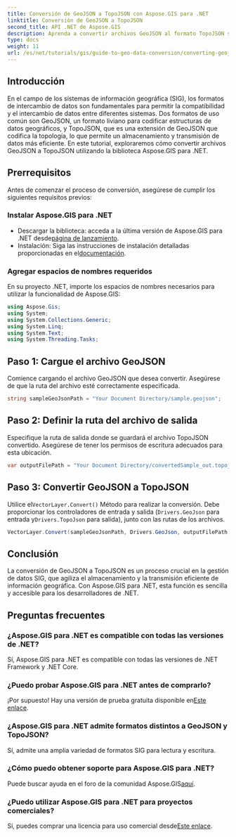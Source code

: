 ```yaml
---
title: Conversión de GeoJSON a TopoJSON con Aspose.GIS para .NET
linktitle: Conversión de GeoJSON a TopoJSON
second_title: API .NET de Aspose.GIS
description: Aprenda a convertir archivos GeoJSON al formato TopoJSON sin problemas utilizando la potente biblioteca Aspose.GIS para .NET. Este tutorial paso a paso cubre todo, desde la instalación hasta la ejecución.
type: docs
weight: 11
url: /es/net/tutorials/gis/guide-to-geo-data-conversion/converting-geojson-to-topojson/
---
```

## Introducción

En el campo de los sistemas de información geográfica (SIG), los formatos de intercambio de datos son fundamentales para permitir la compatibilidad y el intercambio de datos entre diferentes sistemas. Dos formatos de uso común son GeoJSON, un formato liviano para codificar estructuras de datos geográficos, y TopoJSON, que es una extensión de GeoJSON que codifica la topología, lo que permite un almacenamiento y transmisión de datos más eficiente. En este tutorial, exploraremos cómo convertir archivos GeoJSON a TopoJSON utilizando la biblioteca Aspose.GIS para .NET.

## Prerrequisitos

Antes de comenzar el proceso de conversión, asegúrese de cumplir los siguientes requisitos previos:

### Instalar Aspose.GIS para .NET

-  Descargar la biblioteca: acceda a la última versión de Aspose.GIS para .NET desde[página de lanzamiento](https://releases.aspose.com/gis/net/).
-  Instalación: Siga las instrucciones de instalación detalladas proporcionadas en el[documentación](https://reference.aspose.com/gis/net/).

### Agregar espacios de nombres requeridos

En su proyecto .NET, importe los espacios de nombres necesarios para utilizar la funcionalidad de Aspose.GIS:

```csharp
using Aspose.Gis;
using System;
using System.Collections.Generic;
using System.Linq;
using System.Text;
using System.Threading.Tasks;
```

## Paso 1: Cargue el archivo GeoJSON

Comience cargando el archivo GeoJSON que desea convertir. Asegúrese de que la ruta del archivo esté correctamente especificada.

```csharp
string sampleGeoJsonPath = "Your Document Directory/sample.geojson";
```

## Paso 2: Definir la ruta del archivo de salida

Especifique la ruta de salida donde se guardará el archivo TopoJSON convertido. Asegúrese de tener los permisos de escritura adecuados para esta ubicación.

```csharp
var outputFilePath = "Your Document Directory/convertedSample_out.topojson";
```

## Paso 3: Convertir GeoJSON a TopoJSON

 Utilice el`VectorLayer.Convert()` Método para realizar la conversión. Debe proporcionar los controladores de entrada y salida (`Drivers.GeoJson` para entrada y`Drivers.TopoJson` para salida), junto con las rutas de los archivos.

```csharp
VectorLayer.Convert(sampleGeoJsonPath, Drivers.GeoJson, outputFilePath, Drivers.TopoJson);
```

## Conclusión

La conversión de GeoJSON a TopoJSON es un proceso crucial en la gestión de datos SIG, que agiliza el almacenamiento y la transmisión eficiente de información geográfica. Con Aspose.GIS para .NET, esta función es sencilla y accesible para los desarrolladores de .NET.

## Preguntas frecuentes

### ¿Aspose.GIS para .NET es compatible con todas las versiones de .NET?

Sí, Aspose.GIS para .NET es compatible con todas las versiones de .NET Framework y .NET Core.

### ¿Puedo probar Aspose.GIS para .NET antes de comprarlo?

 ¡Por supuesto! Hay una versión de prueba gratuita disponible en[Este enlace](https://releases.aspose.com/).

### ¿Aspose.GIS para .NET admite formatos distintos a GeoJSON y TopoJSON?

Sí, admite una amplia variedad de formatos SIG para lectura y escritura.

### ¿Cómo puedo obtener soporte para Aspose.GIS para .NET?

 Puede buscar ayuda en el foro de la comunidad Aspose.GIS[aquí](https://forum.aspose.com/c/gis/33).

### ¿Puedo utilizar Aspose.GIS para .NET para proyectos comerciales?

 Sí, puedes comprar una licencia para uso comercial desde[Este enlace](https://purchase.conholdate.com/buy).